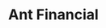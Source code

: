 ---
linkedin: https://linkedin.com/company/167072
logohandle: antfin
sort: antfin
title: Ant Financial
twitter: https://x.com/antfinancial
website: https://www.antfin.com/
wikipedia: https://en.wikipedia.org/wiki/Ant_Financial
---